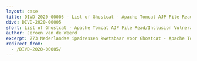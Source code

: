 ```yaml
---
layout: case
title: DIVD-2020-00005 - List of Ghostcat - Apache Tomcat AJP File Read/Inclusion Vulnerability 
divd: DIVD-2020-00005
short: List of Ghostcat - Apache Tomcat AJP File Read/Inclusion Vulnerability
author: Jeroen van de Weerd
excerpt: 773 Nederlandse ipadressen kwetsbaar voor Ghostcat - Apache Tomcat AJP File Read/Inclusion Vulnerability   / 773 Dutch IP addresses vulnerable to Ghostcat - Apache Tomcat AJP File Read / Inclusion Vulnerability 
redirect_from:
  - /DIVD-2020-00005/
---
```

